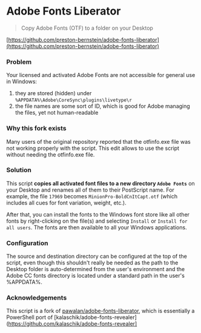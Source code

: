 # Adobe Fonts Liberator

> Copy Adobe Fonts (OTF) to a folder on your Desktop

[https://github.com/preston-bernstein/adobe-fonts-liberator](https://github.com/preston-bernstein/adobe-fonts-liberator)

### Problem  
Your licensed and activated Adobe Fonts are not accessible for general use in Windows:
1. they are stored (hidden) under `%APPDATA%\Adobe\CoreSync\plugins\livetype\r`
2. the file names are some sort of ID, which is good for Adobe managing the files, yet not human-readable

### Why this fork exists
Many users of the original repository reported that the otfinfo.exe file was not working properly with the script. This edit allows to use the script without needing the otfinfo.exe file.

### Solution  
This script **copies all activated font files to a new directory `Adobe Fonts`** on your Desktop
and renames all of them to their PostScript name. For example, the file `17969` becomes `MinionPro-BoldCnItCapt.otf` (which includes all cues for font variation, weight, etc.).

After that, you can install the fonts to the Windows font store like all other fonts by right-clicking on the file(s)
and selecting `Install` or `Install for all users`. The fonts are then available to all your Windows applications.

### Configuration
The source and destination directory can be configured at the top of the script,
even though this shouldn't really be needed as the path to the Desktop folder is auto-determined from the 
user's environment and the Adobe CC fonts directory is located under a standard path in the user's %APPDATA%.

### Acknowledgements
This script is a fork of [pawalan/adobe-fonts-liberator](https://github.com/pawalan/adobe-fonts-liberator), which is essentially a PowerShell port of [kalaschik/adobe-fonts-revealer](https://github.com/kalaschik/adobe-fonts-revealer]
